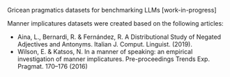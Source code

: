 Gricean pragmatics datasets for benchmarking LLMs [work-in-progress]

Manner implicatures datasets were created based on the following articles:
- Aina, L., Bernardi, R. & Fernández, R. A Distributional Study of Negated Adjectives and Antonyms. Italian J. Comput. Linguist. (2019).
- Wilson, E. & Katsos, N. In a manner of speaking: an empirical investigation of manner implicatures. Pre-proceedings Trends Exp. Pragmat. 170–176 (2016)
